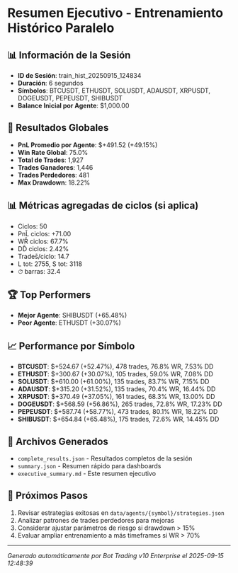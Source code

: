 # Resumen Ejecutivo - Entrenamiento Histórico Paralelo

## 📊 Información de la Sesión
- **ID de Sesión**: train_hist_20250915_124834
- **Duración**: 6 segundos
- **Símbolos**: BTCUSDT, ETHUSDT, SOLUSDT, ADAUSDT, XRPUSDT, DOGEUSDT, PEPEUSDT, SHIBUSDT
- **Balance Inicial por Agente**: $1,000.00

## 🎯 Resultados Globales
- **PnL Promedio por Agente**: $+491.52 (+49.15%)
- **Win Rate Global**: 75.0%
- **Total de Trades**: 1,927
- **Trades Ganadores**: 1,446
- **Trades Perdedores**: 481
- **Max Drawdown**: 18.22%

## 📊 Métricas agregadas de ciclos (si aplica)
- Ciclos: 50
- PnL̄ ciclos: +71.00
- WR̄ ciclos: 67.7%
- DD̄ ciclos: 2.42%
- Trades̄/ciclo: 14.7
- L tot: 2755, S tot: 3118
- ⏱̄ barras: 32.4


## 🏆 Top Performers
- **Mejor Agente**: SHIBUSDT (+65.48%)
- **Peor Agente**: ETHUSDT (+30.07%)

## 📈 Performance por Símbolo
- **BTCUSDT**: $+524.67 (+52.47%), 478 trades, 76.8% WR, 7.53% DD
- **ETHUSDT**: $+300.67 (+30.07%), 105 trades, 59.0% WR, 7.08% DD
- **SOLUSDT**: $+610.00 (+61.00%), 135 trades, 83.7% WR, 7.15% DD
- **ADAUSDT**: $+315.20 (+31.52%), 135 trades, 70.4% WR, 16.44% DD
- **XRPUSDT**: $+370.49 (+37.05%), 161 trades, 68.3% WR, 13.00% DD
- **DOGEUSDT**: $+568.59 (+56.86%), 265 trades, 72.8% WR, 17.23% DD
- **PEPEUSDT**: $+587.74 (+58.77%), 473 trades, 80.1% WR, 18.22% DD
- **SHIBUSDT**: $+654.84 (+65.48%), 175 trades, 72.6% WR, 14.45% DD

## 📁 Archivos Generados
- `complete_results.json` - Resultados completos de la sesión
- `summary.json` - Resumen rápido para dashboards
- `executive_summary.md` - Este resumen ejecutivo

## 🎯 Próximos Pasos
1. Revisar estrategias exitosas en `data/agents/{symbol}/strategies.json`
2. Analizar patrones de trades perdedores para mejoras
3. Considerar ajustar parámetros de riesgo si drawdown > 15%
4. Evaluar ampliar entrenamiento a más timeframes si WR > 70%

---
*Generado automáticamente por Bot Trading v10 Enterprise el 2025-09-15 12:48:39*
